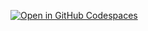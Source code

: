 [![Open in GitHub Codespaces](https://github.com/codespaces/badge.svg)](https://github.com/codespaces/new?repository=vera-gao1015/5002final)


